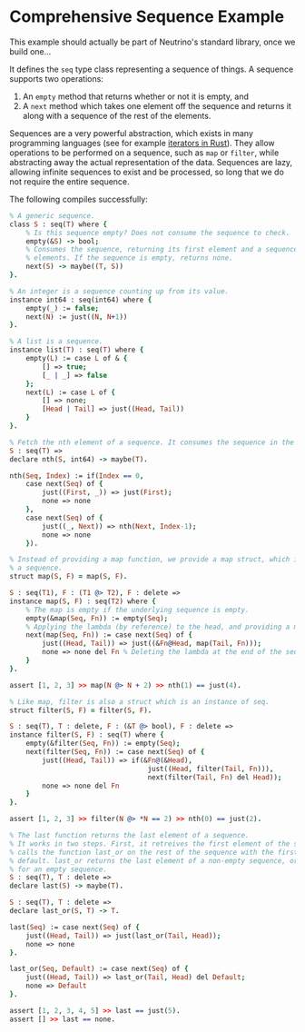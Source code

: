 # Comprehensive Sequence Example

This example should actually be part of Neutrino's standard library, once we build one...

It defines the `seq` type class representing a sequence of things. A sequence supports two operations:

1. An `empty` method that returns whether or not it is empty, and
2. A `next` method which takes one element off the sequence and returns it along with a sequence of the rest of the elements.

Sequences are a very powerful abstraction, which exists in many programming languages (see for example [iterators in Rust](https://doc.rust-lang.org/book/ch13-02-iterators.html)). They allow operations to be performed on a sequence, such as `map` or `filter`, while abstracting away the actual representation of the data. Sequences are lazy, allowing infinite sequences to exist and be processed, so long that we do not require the entire sequence.

The following compiles successfully:

```prolog
% A generic sequence.
class S : seq(T) where {
    % Is this sequence empty? Does not consume the sequence to check.
    empty(&S) -> bool;
    % Consumes the sequence, returning its first element and a sequence of all other
    % elements. If the sequence is empty, returns none.
    next(S) -> maybe((T, S))
}.

% An integer is a sequence counting up from its value.
instance int64 : seq(int64) where {
    empty(_) := false;
    next(N) := just((N, N+1))
}.

% A list is a sequence.
instance list(T) : seq(T) where {
    empty(L) := case L of & {
        [] => true;
        [_ | _] => false
    };
    next(L) := case L of {
        [] => none;
        [Head | Tail] => just((Head, Tail))
    }
}.

% Fetch the nth element of a sequence. It consumes the sequence in the process.
S : seq(T) =>
declare nth(S, int64) -> maybe(T).

nth(Seq, Index) := if(Index == 0,
    case next(Seq) of {
        just((First, _)) => just(First);
        none => none
    },
    case next(Seq) of {
        just((_, Next)) => nth(Next, Index-1);
        none => none
    }).

% Instead of providing a map function, we provide a map struct, which is an instance of
% a sequence.
struct map(S, F) = map(S, F).

S : seq(T1), F : (T1 @> T2), F : delete =>
instance map(S, F) : seq(T2) where {
    % The map is empty if the underlying sequence is empty.
    empty(&map(Seq, Fn)) := empty(Seq);
    % Applying the lambda (by reference) to the head, and providing a map on the tail.
    next(map(Seq, Fn)) := case next(Seq) of {
        just((Head, Tail)) => just((&Fn@Head, map(Tail, Fn)));
        none => none del Fn % Deleting the lambda at the end of the sequence.
    }
}.

assert [1, 2, 3] >> map(N @> N + 2) >> nth(1) == just(4).

% Like map, filter is also a struct which is an instance of seq.
struct filter(S, F) = filter(S, F).

S : seq(T), T : delete, F : (&T @> bool), F : delete =>
instance filter(S, F) : seq(T) where {
    empty(&filter(Seq, Fn)) := empty(Seq);
    next(filter(Seq, Fn)) := case next(Seq) of {
        just((Head, Tail)) => if(&Fn@(&Head),
                                  just((Head, filter(Tail, Fn))),
                                  next(filter(Tail, Fn) del Head));
        none => none del Fn
    }
}.

assert [1, 2, 3] >> filter(N @> *N == 2) >> nth(0) == just(2).

% The last function returns the last element of a sequence.
% It works in two steps. First, it retreives the first element of the sequence, and
% calls the function last_or on the rest of the sequence with the first element as
% default. last_or returns the last element of a non-empty sequence, or the give default
% for an empty sequence. 
S : seq(T), T : delete =>
declare last(S) -> maybe(T).

S : seq(T), T : delete =>
declare last_or(S, T) -> T.

last(Seq) := case next(Seq) of {
    just((Head, Tail)) => just(last_or(Tail, Head));
    none => none
}.

last_or(Seq, Default) := case next(Seq) of {
    just((Head, Tail)) => last_or(Tail, Head) del Default;
    none => Default
}.

assert [1, 2, 3, 4, 5] >> last == just(5).
assert [] >> last == none.
```
